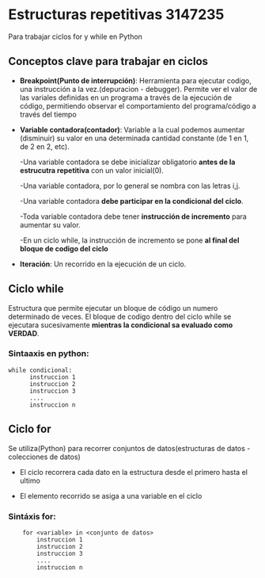 # Estructuras repetitivas 3147235
Para trabajar ciclos for y while en Python

## Conceptos clave para trabajar  en ciclos

* **Breakpoint(Punto de interrupción)**: Herramienta para ejecutar 
    codigo, una instrucción a la vez.(depuracion - debugger).
    Permite ver el valor de las variales definidas en un programa
    a través de la ejecución de código, permitiendo observar el 
    comportamiento del programa/código a través del tiempo 

* **Variable contadora(contador)**: Variable a la cual podemos
    aumentar (disminuir) su valor en una determinada cantidad
    constante (de 1 en 1, de 2 en 2, etc).

    -Una variable contadora se debe inicializar obligatorio
    **antes de la estrucutra repetitiva** con un valor inicial(0).

    -Una variable contadora, por lo general se nombra con las letras 
     i,j.

    -Una variable contadora **debe participar en la condicional del ciclo**.

    -Toda variable contadora debe tener **instrucción de incremento**
     para aumentar su valor.

    -En un ciclo while, la instrucción de incremento se pone 
     **al final del bloque de codigo del ciclo**

* **Iteración**: Un recorrido en la ejecución de un ciclo.
 
## Ciclo while

Estructura que permite ejecutar un bloque de código un numero determinado de veces.
El bloque de codigo dentro del ciclo while se ejecutara sucesivamente **mientras la condicional sa evaluado como VERDAD**.

### Sintaaxis en python:

```
while condicional: 
      instruccion 1 
      instruccion 2 
      instruccion 3
      ....
      instruccion n

```

## Ciclo for

Se utiliza(Python) para recorrer conjuntos 
de datos(estructuras de datos - colecciones de datos)

* El ciclo recorrera cada dato en la 
estructura desde el primero hasta el ultimo

* El elemento recorrido se asiga a una variable en el 
ciclo

### Sintáxis for:
```
    for <variable> in <conjunto de datos>
        instruccion 1 
        instruccion 2 
        instruccion 3
        ....
        instruccion n

```
